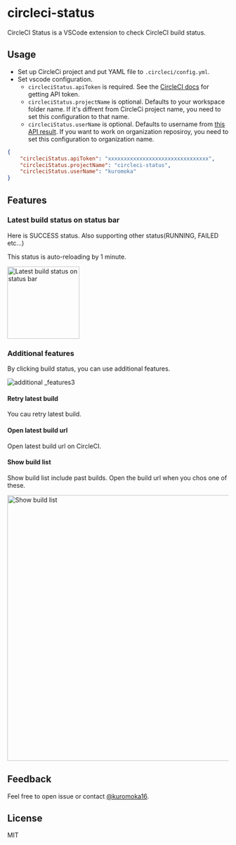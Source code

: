 # circleci-status

CircleCI Status is a VSCode extension to check CircleCI build status. 

## Usage
- Set up CircleCi project and put YAML file to `.circleci/config.yml`.
- Set vscode configuration.
  - `circleciStatus.apiToken` is required. See the [CircleCI docs](https://circleci.com/docs/api/#add-an-api-token) for getting API token.
  - `circleciStatus.projectName` is optional. Defaults to your workspace folder name. If it's diffrent from CircleCi project name, you need to set this configuration to that name.
  - `circleciStatus.userName` is optional. Defaults to username from [this API result](https://circleci.com/docs/api/#user). If you want to work on organization reposiroy, you need to set this configuration to organization name.
```json
{
    "circleciStatus.apiToken": "xxxxxxxxxxxxxxxxxxxxxxxxxxxxxxxx",
    "circleciStatus.projectName": "circleci-status",
    "circleciStatus.userName": "kuromoka"
}
```

## Features
### Latest build status on status bar
Here is SUCCESS status. Also supporting other status(RUNNING, FAILED etc...)

This status is auto-reloading by 1 minute.

<img width="164" alt="Latest build status on status bar" src="https://user-images.githubusercontent.com/22453562/65831069-53f36800-e2f0-11e9-8443-8a9816de84a6.png">

### Additional features
By clicking build status, you can use additional features.

![additional _features3](https://user-images.githubusercontent.com/22453562/65831912-3d9dda00-e2f9-11e9-9243-f3bb4a5f0081.gif)

#### Retry latest build
You cau retry latest build.

#### Open latest build url
Open latest build url on CircleCI.

#### Show build list
Show build list include past builds. Open the build url when you chos one of these. 

<img width="603" alt="Show build list" src="https://user-images.githubusercontent.com/22453562/65831450-77201680-e2f4-11e9-8cba-7bad933834b7.png">

## Feedback
Feel free to open issue or contact [@kuromoka16](https://twitter.com/kuromoka16).

## License
MIT
